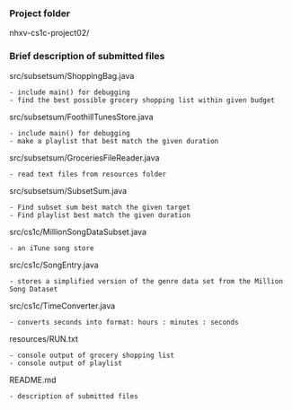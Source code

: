 ### Project folder
nhxv-cs1c-project02/


### Brief description of submitted files

src/subsetsum/ShoppingBag.java

    - include main() for debugging
    - find the best possible grocery shopping list within given budget

src/subsetsum/FoothillTunesStore.java

    - include main() for debugging
    - make a playlist that best match the given duration

src/subsetsum/GroceriesFileReader.java

    - read text files from resources folder

src/subsetsum/SubsetSum.java

    - Find subset sum best match the given target
    - Find playlist best match the given duration
    
src/cs1c/MillionSongDataSubset.java

    - an iTune song store
        
src/cs1c/SongEntry.java
    
    - stores a simplified version of the genre data set from the Million Song Dataset
    
src/cs1c/TimeConverter.java

    - converts seconds into format: hours : minutes : seconds
    
resources/RUN.txt

    - console output of grocery shopping list
    - console output of playlist

README.md

    - description of submitted files
